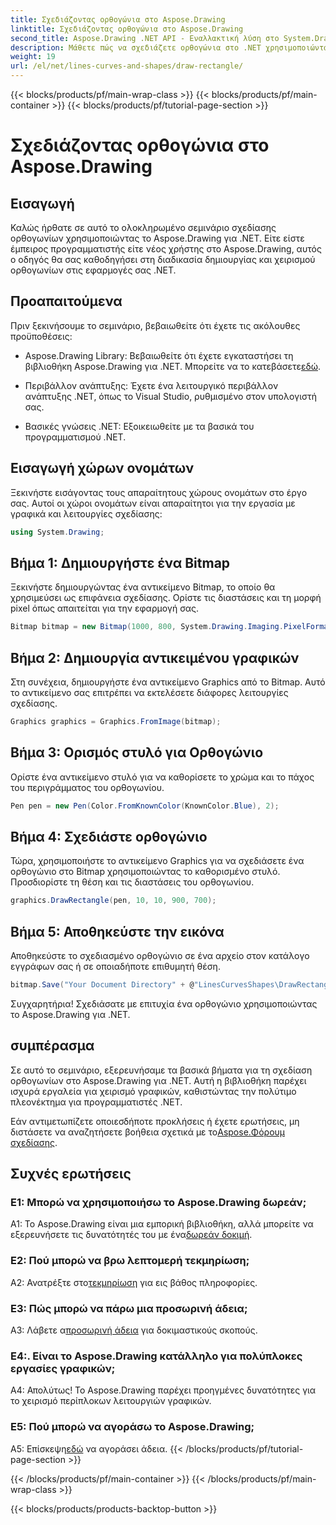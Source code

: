 ```yaml
---
title: Σχεδιάζοντας ορθογώνια στο Aspose.Drawing
linktitle: Σχεδιάζοντας ορθογώνια στο Aspose.Drawing
second_title: Aspose.Drawing .NET API - Εναλλακτική λύση στο System.Drawing.Common
description: Μάθετε πώς να σχεδιάζετε ορθογώνια στο .NET χρησιμοποιώντας το Aspose.Drawing. Οδηγός βήμα προς βήμα με παραδείγματα κώδικα.
weight: 19
url: /el/net/lines-curves-and-shapes/draw-rectangle/
---
```


{{< blocks/products/pf/main-wrap-class >}}
{{< blocks/products/pf/main-container >}}
{{< blocks/products/pf/tutorial-page-section >}}

# Σχεδιάζοντας ορθογώνια στο Aspose.Drawing

## Εισαγωγή

Καλώς ήρθατε σε αυτό το ολοκληρωμένο σεμινάριο σχεδίασης ορθογωνίων χρησιμοποιώντας το Aspose.Drawing για .NET. Είτε είστε έμπειρος προγραμματιστής είτε νέος χρήστης στο Aspose.Drawing, αυτός ο οδηγός θα σας καθοδηγήσει στη διαδικασία δημιουργίας και χειρισμού ορθογωνίων στις εφαρμογές σας .NET.

## Προαπαιτούμενα

Πριν ξεκινήσουμε το σεμινάριο, βεβαιωθείτε ότι έχετε τις ακόλουθες προϋποθέσεις:

- Aspose.Drawing Library: Βεβαιωθείτε ότι έχετε εγκαταστήσει τη βιβλιοθήκη Aspose.Drawing για .NET. Μπορείτε να το κατεβάσετε[εδώ](https://releases.aspose.com/drawing/net/).

- Περιβάλλον ανάπτυξης: Έχετε ένα λειτουργικό περιβάλλον ανάπτυξης .NET, όπως το Visual Studio, ρυθμισμένο στον υπολογιστή σας.

- Βασικές γνώσεις .NET: Εξοικειωθείτε με τα βασικά του προγραμματισμού .NET.

## Εισαγωγή χώρων ονομάτων

Ξεκινήστε εισάγοντας τους απαραίτητους χώρους ονομάτων στο έργο σας. Αυτοί οι χώροι ονομάτων είναι απαραίτητοι για την εργασία με γραφικά και λειτουργίες σχεδίασης:

```csharp
using System.Drawing;
```

## Βήμα 1: Δημιουργήστε ένα Bitmap

Ξεκινήστε δημιουργώντας ένα αντικείμενο Bitmap, το οποίο θα χρησιμεύσει ως επιφάνεια σχεδίασης. Ορίστε τις διαστάσεις και τη μορφή pixel όπως απαιτείται για την εφαρμογή σας.

```csharp
Bitmap bitmap = new Bitmap(1000, 800, System.Drawing.Imaging.PixelFormat.Format32bppPArgb);
```

## Βήμα 2: Δημιουργία αντικειμένου γραφικών

Στη συνέχεια, δημιουργήστε ένα αντικείμενο Graphics από το Bitmap. Αυτό το αντικείμενο σας επιτρέπει να εκτελέσετε διάφορες λειτουργίες σχεδίασης.

```csharp
Graphics graphics = Graphics.FromImage(bitmap);
```

## Βήμα 3: Ορισμός στυλό για Ορθογώνιο

Ορίστε ένα αντικείμενο στυλό για να καθορίσετε το χρώμα και το πάχος του περιγράμματος του ορθογωνίου.

```csharp
Pen pen = new Pen(Color.FromKnownColor(KnownColor.Blue), 2);
```

## Βήμα 4: Σχεδιάστε ορθογώνιο

Τώρα, χρησιμοποιήστε το αντικείμενο Graphics για να σχεδιάσετε ένα ορθογώνιο στο Bitmap χρησιμοποιώντας το καθορισμένο στυλό. Προσδιορίστε τη θέση και τις διαστάσεις του ορθογωνίου.

```csharp
graphics.DrawRectangle(pen, 10, 10, 900, 700);
```

## Βήμα 5: Αποθηκεύστε την εικόνα

Αποθηκεύστε το σχεδιασμένο ορθογώνιο σε ένα αρχείο στον κατάλογο εγγράφων σας ή σε οποιαδήποτε επιθυμητή θέση.

```csharp
bitmap.Save("Your Document Directory" + @"LinesCurvesShapes\DrawRectangle_out.png");
```

Συγχαρητήρια! Σχεδιάσατε με επιτυχία ένα ορθογώνιο χρησιμοποιώντας το Aspose.Drawing για .NET.

## συμπέρασμα

Σε αυτό το σεμινάριο, εξερευνήσαμε τα βασικά βήματα για τη σχεδίαση ορθογωνίων στο Aspose.Drawing για .NET. Αυτή η βιβλιοθήκη παρέχει ισχυρά εργαλεία για χειρισμό γραφικών, καθιστώντας την πολύτιμο πλεονέκτημα για προγραμματιστές .NET.

 Εάν αντιμετωπίζετε οποιεσδήποτε προκλήσεις ή έχετε ερωτήσεις, μη διστάσετε να αναζητήσετε βοήθεια σχετικά με το[Aspose.Φόρουμ σχεδίασης](https://forum.aspose.com/c/diagram/17).

## Συχνές ερωτήσεις

### Ε1: Μπορώ να χρησιμοποιήσω το Aspose.Drawing δωρεάν;

 A1: Το Aspose.Drawing είναι μια εμπορική βιβλιοθήκη, αλλά μπορείτε να εξερευνήσετε τις δυνατότητές του με ένα[δωρεάν δοκιμή](https://releases.aspose.com/).

### Ε2: Πού μπορώ να βρω λεπτομερή τεκμηρίωση;

 A2: Ανατρέξτε στο[τεκμηρίωση](https://reference.aspose.com/drawing/net/) για εις βάθος πληροφορίες.

### Ε3: Πώς μπορώ να πάρω μια προσωρινή άδεια;

 A3: Λάβετε α[προσωρινή άδεια](https://purchase.aspose.com/temporary-license/) για δοκιμαστικούς σκοπούς.

### Ε4:. Είναι το Aspose.Drawing κατάλληλο για πολύπλοκες εργασίες γραφικών;

Α4: Απολύτως! Το Aspose.Drawing παρέχει προηγμένες δυνατότητες για το χειρισμό περίπλοκων λειτουργιών γραφικών.

### Ε5: Πού μπορώ να αγοράσω το Aspose.Drawing;

 Α5: Επίσκεψη[εδώ](https://purchase.aspose.com/buy) να αγοράσει άδεια.
{{< /blocks/products/pf/tutorial-page-section >}}

{{< /blocks/products/pf/main-container >}}
{{< /blocks/products/pf/main-wrap-class >}}

{{< blocks/products/products-backtop-button >}}

